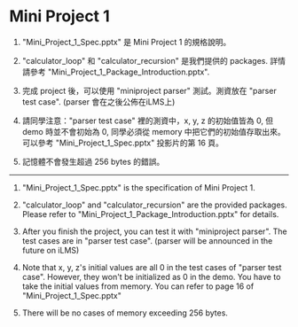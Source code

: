 ﻿# Mini Project 1

1. "Mini_Project_1_Spec.pptx" 是 Mini Project 1 的規格說明。

2. "calculator_loop" 和 "calculator_recursion" 是我們提供的 packages. 詳情請參考 "Mini_Project_1_Package_Introduction.pptx".

3. 完成 project 後，可以使用 "miniproject parser" 測試。測資放在 "parser test case". (parser 會在之後公佈在iLMS上)

4. 請同學注意："parser test case" 裡的測資中，x, y, z 的初始值皆為 0, 但 demo 時並不會初始為 0, 同學必須從 memory 中把它們的初始值存取出來。可以參考 "Mini_Project_1_Spec.pptx" 投影片的第 16 頁。

5. 記憶體不會發生超過 256 bytes 的錯誤。

-------------------------------------------------------------------

1. "Mini_Project_1_Spec.pptx" is the specification of Mini Project 1.

2. "calculator_loop" and "calculator_recursion" are the provided packages. Please refer to "Mini_Project_1_Package_Introduction.pptx" for details.

3. After you finish the project, you can test it with "miniproject parser". The test cases are in "parser test case". (parser will be announced in the future on iLMS)

4. Note that x, y, z's initial values are all 0 in the test cases of "parser test case". However, they won't be initialized as 0 in the demo. You have to take the initial values from memory. You can refer to page 16 of "Mini_Project_1_Spec.pptx"

5. There will be no cases of memory exceeding 256 bytes.



